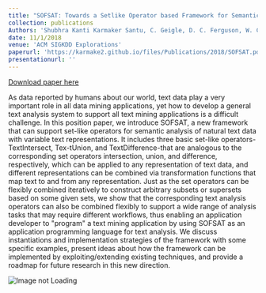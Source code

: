 ```yaml
---
title: "SOFSAT: Towards a Setlike Operator based Framework for Semantic Analysis of Text."
collection: publications
Authors: 'Shubhra Kanti Karmaker Santu, C. Geigle, D. C. Ferguson, W. Cope, M. Kalantzis, D. Searsmith, Chengxiang Zhai'
date: 11/1/2018
venue: 'ACM SIGKDD Explorations'
paperurl: 'https://karmake2.github.io/files/Publications/2018/SOFSAT.pdf'
presentationurl: ''
---
```


<a href='https://karmake2.github.io/files/Publications/2018/SOFSAT.pdf'>Download paper here</a>

As data reported by humans about our world, text data play a very important role in all data mining applications, yet how to develop a general text analysis system to support all text mining applications is a difficult challenge. In this position paper, we introduce SOFSAT, a new framework that can support set-like operators for semantic analysis of natural text data with variable text representations. It includes three basic set-like operators-TextIntersect, Tex-tUnion, and TextDifference-that are analogous to the corresponding set operators intersection, union, and difference, respectively, which can be applied to any representation of text data, and different representations can be combined via transformation functions that map text to and from any representation. Just as the set operators can be flexibly combined iteratively to construct arbitrary subsets or supersets based on some given sets, we show that the corresponding text analysis operators can also be combined flexibly to support a wide range of analysis tasks that may require different workflows, thus enabling an application developer to &quot;program&quot; a text mining application by using SOFSAT as an application programming language for text analysis. We discuss instantiations and implementation strategies of the framework with some specific examples, present ideas about how the framework can be implemented by exploiting/extending existing techniques, and provide a roadmap for future research in this new direction.

<img src='https://karmake2.github.io/files/Publications/2018/SOFSAT.png' alt='Image not Loading'>
